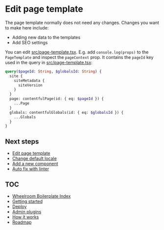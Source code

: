 # Edit page template

The page template normally does not need any changes. Changes you want to make
here include:

- Adding new data to the templates
- Add SEO settings

You can edit [src/page-template.tsx](../../src/page-template.tsx). E.g. add
`console.log(props)` to the `PageTemplate` and inspect the `pageContext` prop.
It contains the `pageId` key used in the query in
[src/page-template.tsx](../../src/page-template.tsx):

```graphql
query($pageId: String, $globalsId: String) {
  site {
    siteMetadata {
      siteVersion
    }
  }
  page: contentfulPage(id: { eq: $pageId }) {
    ...Page
  }
  globals: contentfulGlobals(id: { eq: $globalsId }) {
    ...Globals
  }
}
```

## Next steps

- [Edit page template](./page-template.md)
- [Change default locale](./default-locale.md)
- [Add a new component](./add-new-component.md)
- [Auto fix with linter](./linter.md)

## TOC

- [Wheelroom Boilerplate Index](../../README.md)
- [Getting started](../getting-started.md)
- [Deploy](../deploy-wheelroom-project.md)
- [Admin plugins](../admin-plugins.md)
- [How it works](../how-it-works.md)
- [Roadmap](../roadmap.md)
